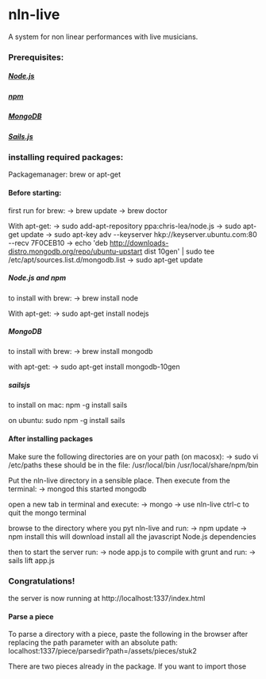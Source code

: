 nln-live
=========

A system for non linear performances with live musicians.

### Prerequisites:
##### [Node.js](https://www.google.nl/url?sa=t&rct=j&q=&esrc=s&source=web&cd=1&cad=rja&ved=0CDIQFjAA&url=http%3A%2F%2Fnodejs.org%2F&ei=lvjwUraxBqSw0QW9koHQCw&usg=AFQjCNE4Ts3F1ZWcYkLwsfNqE6RHZgUpyg&bvm=bv.60444564,d.d2k)
##### [npm](https://npmjs.org/)
##### [MongoDB](http://www.mongodb.org/)
##### [Sails.js](http://sailsjs.org/)

### installing required packages:

Packagemanager:
brew or apt-get

#### Before starting:
first run for brew: -> brew update -> brew doctor

With apt-get: -> sudo add-apt-repository ppa:chris-lea/node.js -> sudo apt-get update -> sudo apt-key adv --keyserver hkp://keyserver.ubuntu.com:80 --recv 7F0CEB10 -> echo 'deb http://downloads-distro.mongodb.org/repo/ubuntu-upstart dist 10gen' | sudo tee /etc/apt/sources.list.d/mongodb.list -> sudo apt-get update


##### Node.js and npm
to install with brew:
-> brew install node

With apt-get:
-> sudo apt-get install nodejs

##### MongoDB
to install with brew:
-> brew install mongodb

with apt-get:
-> sudo apt-get install mongodb-10gen

##### sailsjs
to install on mac: npm -g install sails

on ubuntu: sudo npm -g install sails


#### After installing packages
Make sure the following directories are on your path (on macosx): -> sudo vi /etc/paths these should be in the file: /usr/local/bin /usr/local/share/npm/bin

Put the nln-live directory in a sensible place. Then execute from the terminal:
-> mongod
this started mongodb

open a new tab in terminal and execute:
-> mongo 
-> use nln-live
ctrl-c to quit the mongo terminal

browse to the directory where you pyt nln-live and run:
-> npm update
-> npm install
this will download install all the javascript Node.js dependencies

then to start the server run:
-> node app.js to compile with grunt and run: -> sails lift app.js

### Congratulations!
the server is now running at http://localhost:1337/index.html

#### Parse a piece
To parse a directory with a piece, paste the following in the browser after replacing the path parameter with an absolute path: localhost:1337/piece/parsedir?path=/assets/pieces/stuk2

There are two pieces already in the package. If you want to import those
